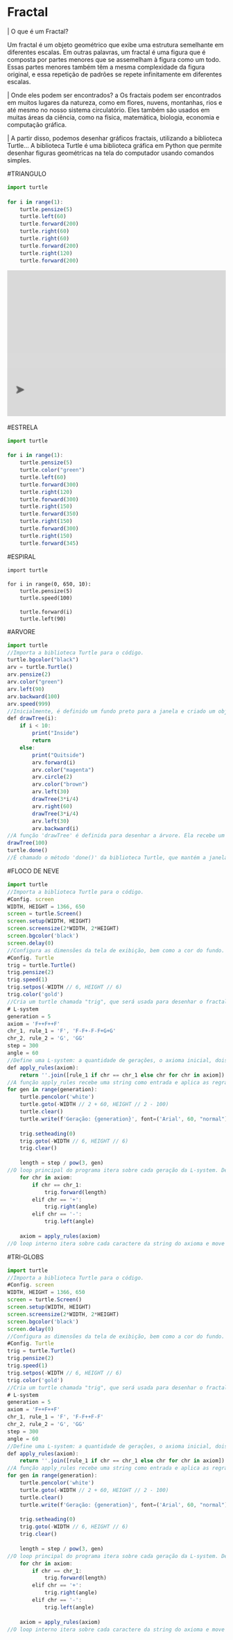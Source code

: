 # Fractal

| O que é um Fractal?

Um fractal é um objeto geométrico que exibe uma estrutura semelhante em diferentes escalas. Em outras palavras, um fractal é uma figura que é composta por partes menores que se assemelham à figura como um todo. Essas partes menores também têm a mesma complexidade da figura original, e essa repetição de padrões se repete infinitamente em diferentes escalas.

| Onde eles podem ser encontrados?
a
Os fractais podem ser encontrados em muitos lugares da natureza, como em flores, nuvens, montanhas, rios e até mesmo no nosso sistema circulatório. Eles também são usados em muitas áreas da ciência, como na física, matemática, biologia, economia e computação gráfica.

| A partir disso, podemos desenhar gráficos fractais, utilizando a biblioteca Turtle...
A biblioteca Turtle é uma biblioteca gráfica em Python que permite desenhar figuras geométricas na tela do computador usando comandos simples.

#TRIANGULO
```javascript
import turtle

for i in range(1):
    turtle.pensize(5)
    turtle.left(60)
    turtle.forward(200)
    turtle.right(60)
    turtle.right(60)
    turtle.forward(200)
    turtle.right(120)
    turtle.forward(200)
```
<p>
  <img src="Triangulo.gif" width="598" height="336">
</p>

#ESTRELA
```javascript
import turtle

for i in range(1):
    turtle.pensize(5)
    turtle.color("green")
    turtle.left(60)
    turtle.forward(300)
    turtle.right(120)
    turtle.forward(300)
    turtle.right(150)
    turtle.forward(350)
    turtle.right(150)
    turtle.forward(300)
    turtle.right(150)
    turtle.forward(345)
```

#ESPIRAL
```jaavscript
import turtle

for i in range(0, 650, 10):
    turtle.pensize(5)
    turtle.speed(100)

    turtle.forward(i)
    turtle.left(90)
```
#ARVORE
```javascript
import turtle
//Importa a biblioteca Turtle para o código.
turtle.bgcolor("black")
arv = turtle.Turtle()
arv.pensize(2)
arv.color("green")
arv.left(90)
arv.backward(100)
arv.speed(999)
//Inicialmente, é definido um fundo preto para a janela e criado um objeto Turtle chamado 'arv', que é utilizado para desenhar a árvore.
def drawTree(i):
    if i < 10:
        print("Inside")
        return
    else:
        print("Quitside")
        arv.forward(i)
        arv.color("magenta")
        arv.circle(2)
        arv.color("brown")
        arv.left(30)
        drawTree(3*i/4)
        arv.right(60)
        drawTree(3*i/4)
        arv.left(30)
        arv.backward(i)
//A função 'drawTree' é definida para desenhar a árvore. Ela recebe um parâmetro 'i', que é a altura da árvore a ser desenhada.
drawTree(100)
turtle.done()
//É chamado o método 'done()' da biblioteca Turtle, que mantém a janela aberta e exibe o desenho da árvore fractal.
```

#FLOCO DE NEVE
```javascript
import turtle
//Importa a biblioteca Turtle para o código.
#Config. screen
WIDTH, HEIGHT = 1366, 650
screen = turtle.Screen()
screen.setup(WIDTH, HEIGHT)
screen.screensize(2*WIDTH, 2*HEIGHT)
screen.bgcolor('black')
screen.delay(0)
//Configura as dimensões da tela de exibição, bem como a cor do fundo. O delay(0) faz com que a animação seja executada o mais rapidamente possível.
#Config. Turtle
trig = turtle.Turtle()
trig.pensize(2)
trig.speed(1)
trig.setpos(-WIDTH // 6, HEIGHT // 6)
trig.color('gold')
//Cria um turtle chamada "trig", que será usada para desenhar o fractal. Define algumas características da tartaruga, como a largura da caneta, a velocidade e a posição inicial.
# L-system
generation = 5
axiom = 'F++F++F'
chr_1, rule_1 = 'F', 'F-F+-F-F+G+G'
chr_2, rule_2 = 'G', 'GG'
step = 300
angle = 60
//Define uma L-system: a quantidade de gerações, o axioma inicial, dois caracteres possíveis (F e G), e duas regras de substituição. O comprimento do passo e o ângulo de rotação são definidos para desenhar a L-system.
def apply_rules(axiom):
    return ''.join([rule_1 if chr == chr_1 else chr for chr in axiom])
//A função apply_rules recebe uma string como entrada e aplica as regras de substituição definidas na L-system.
for gen in range(generation):
    turtle.pencolor('white')
    turtle.goto(-WIDTH // 2 + 60, HEIGHT // 2 - 100)
    turtle.clear()
    turtle.write(f'Geração: {generation}', font=('Arial', 60, "normal"))

    trig.setheading(0)
    trig.goto(-WIDTH // 6, HEIGHT // 6)
    trig.clear()

    length = step / pow(3, gen)
//O loop principal do programa itera sobre cada geração da L-system. Dentro do loop, o título da geração atual é exibido na tela usando o método write da biblioteca Turtle. Em seguida, a posição inicial da tartaruga é redefinida, o comprimento do passo é recalculado e a tartaruga é reposicionada no início.
    for chr in axiom:
        if chr == chr_1:
            trig.forward(length)
        elif chr == '+':
            trig.right(angle)
        elif chr == '-':
            trig.left(angle)

    axiom = apply_rules(axiom)
//O loop interno itera sobre cada caractere da string do axioma e move a tartaruga de acordo com as regras da L-system. O axioma é atualizado aplicando as regras de substituição definidas na função apply_rules.
```
#TRI-GLOBS
```javascript
import turtle
//Importa a biblioteca Turtle para o código.
#Config. screen
WIDTH, HEIGHT = 1366, 650
screen = turtle.Screen()
screen.setup(WIDTH, HEIGHT)
screen.screensize(2*WIDTH, 2*HEIGHT)
screen.bgcolor('black')
screen.delay(0)
//Configura as dimensões da tela de exibição, bem como a cor do fundo. O delay(0) faz com que a animação seja executada o mais rapidamente possível.
#Config. Turtle
trig = turtle.Turtle()
trig.pensize(2)
trig.speed(1)
trig.setpos(-WIDTH // 6, HEIGHT // 6)
trig.color('gold')
//Cria um turtle chamada "trig", que será usada para desenhar o fractal. Define algumas características da tartaruga, como a largura da caneta, a velocidade e a posição inicial.
# L-system
generation = 5
axiom = 'F++F++F'
chr_1, rule_1 = 'F', 'F-F++F-F'
chr_2, rule_2 = 'G', 'GG'
step = 300
angle = 60
//Define uma L-system: a quantidade de gerações, o axioma inicial, dois caracteres possíveis (F e G), e duas regras de substituição. O comprimento do passo e o ângulo de rotação são definidos para desenhar a L-system.
def apply_rules(axiom):
    return ''.join([rule_1 if chr == chr_1 else chr for chr in axiom])
//A função apply_rules recebe uma string como entrada e aplica as regras de substituição definidas na L-system.
for gen in range(generation):
    turtle.pencolor('white')
    turtle.goto(-WIDTH // 2 + 60, HEIGHT // 2 - 100)
    turtle.clear()
    turtle.write(f'Geração: {generation}', font=('Arial', 60, "normal"))

    trig.setheading(0)
    trig.goto(-WIDTH // 6, HEIGHT // 6)
    trig.clear()

    length = step / pow(3, gen)
//O loop principal do programa itera sobre cada geração da L-system. Dentro do loop, o título da geração atual é exibido na tela usando o método write da biblioteca Turtle. Em seguida, a posição inicial da tartaruga é redefinida, o comprimento do passo é recalculado e a tartaruga é reposicionada no início.
    for chr in axiom:
        if chr == chr_1:
            trig.forward(length)
        elif chr == '+':
            trig.right(angle)
        elif chr == '-':
            trig.left(angle)

    axiom = apply_rules(axiom)
//O loop interno itera sobre cada caractere da string do axioma e move a tartaruga de acordo com as regras da L-system. O axioma é atualizado aplicando as regras de substituição definidas na função apply_rules.
```